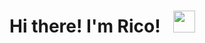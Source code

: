 <div display:inline-block;>
   <h1>Hi there! I'm Rico! &nbsp;  
      <a href="https://discordapp.com/users/471390077772365854" align="center"> 
         <img width=35px src="https://cdn.logojoy.com/wp-content/uploads/20210422095037/discord-mascot.png"/>
      </a>
   </h1>
</div>

<!--![Anurag's GitHub stats](https://github-readme-stats.vercel.app/api?username=RicoGuerra&show_icons=true&theme=nord) <img src="https://media.giphy.com/media/hvRJCLFzcasrR4ia7z/giphy.gif" width="25px"> -->

